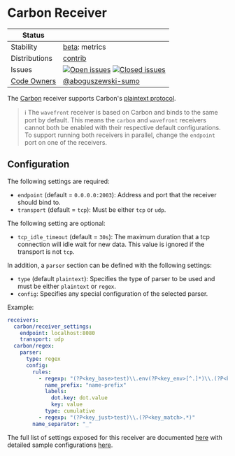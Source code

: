 # Carbon Receiver

<!-- status autogenerated section -->
| Status        |           |
| ------------- |-----------|
| Stability     | [beta]: metrics   |
| Distributions | [contrib] |
| Issues        | [![Open issues](https://img.shields.io/github/issues-search/open-telemetry/opentelemetry-collector-contrib?query=is%3Aissue%20is%3Aopen%20label%3Areceiver%2Fcarbon%20&label=open&color=orange&logo=opentelemetry)](https://github.com/jacktomcat/opentelemetry-collector-contrib/issues?q=is%3Aopen+is%3Aissue+label%3Areceiver%2Fcarbon) [![Closed issues](https://img.shields.io/github/issues-search/open-telemetry/opentelemetry-collector-contrib?query=is%3Aissue%20is%3Aclosed%20label%3Areceiver%2Fcarbon%20&label=closed&color=blue&logo=opentelemetry)](https://github.com/jacktomcat/opentelemetry-collector-contrib/issues?q=is%3Aclosed+is%3Aissue+label%3Areceiver%2Fcarbon) |
| [Code Owners](https://github.com/jacktomcat/opentelemetry-collector-contrib/blob/main/CONTRIBUTING.md#becoming-a-code-owner)    | [@aboguszewski-sumo](https://www.github.com/aboguszewski-sumo) |

[beta]: https://github.com/open-telemetry/opentelemetry-collector#beta
[contrib]: https://github.com/open-telemetry/opentelemetry-collector-releases/tree/main/distributions/otelcol-contrib
<!-- end autogenerated section -->

The [Carbon](https://github.com/graphite-project/carbon) receiver supports
Carbon's [plaintext
protocol](https://graphite.readthedocs.io/en/stable/feeding-carbon.html#the-plaintext-protocol).

> :information_source: The `wavefront` receiver is based on Carbon and binds to the
same port by default. This means the `carbon` and `wavefront` receivers
cannot both be enabled with their respective default configurations. To
support running both receivers in parallel, change the `endpoint` port on one
of the receivers.

## Configuration

The following settings are required:

- `endpoint` (default = `0.0.0.0:2003`): Address and port that the
  receiver should bind to.
- `transport` (default = `tcp`): Must be either `tcp` or `udp`.

The following setting are optional:

- `tcp_idle_timeout` (default = `30s`): The maximum duration that a tcp
  connection will idle wait for new data. This value is ignored if the
  transport is not `tcp`.

In addition, a `parser` section can be defined with the following settings:

- `type` (default `plaintext`): Specifies the type of parser to be used
  and must be either `plaintext` or `regex`.
- `config`: Specifies any special configuration of the selected parser.

Example:

```yaml
receivers:
  carbon/receiver_settings:
    endpoint: localhost:8080
    transport: udp
  carbon/regex:
    parser:
      type: regex
      config:
        rules:
          - regexp: "(?P<key_base>test)\\.env(?P<key_env>[^.]*)\\.(?P<key_host>[^.]*)"
            name_prefix: "name-prefix"
            labels:
              dot.key: dot.value
              key: value
            type: cumulative
          - regexp: "(?P<key_just>test)\\.(?P<key_match>.*)"
        name_separator: "_"
```

The full list of settings exposed for this receiver are documented [here](./config.go)
with detailed sample configurations [here](./testdata/config.yaml).

